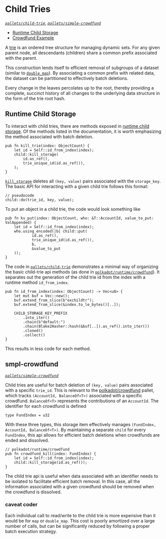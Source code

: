 # Child Tries
*[`pallets/child-trie`](https://github.com/substrate-developer-hub/recipes/tree/master/pallets/child-trie)*, *[`pallets/simple-crowdfund`](https://github.com/substrate-developer-hub/recipes/tree/master/pallets/simple-crowdfund)*

* [Runtime Child Storage](#storj)
* [Crowdfund Example](#smplcrwd)

A [trie](https://en.wikipedia.org/wiki/Trie) is an ordered tree structure for managing dynamic sets. For any given parent node, all descendants (children) share a common prefix associated with the parent.

This construction lends itself to efficient removal of subgroups of a dataset (similar to [`double_map`](./double.md)). By associating a common prefix with related data, the dataset can be partitioned to effectively batch deletions.

Every change in the leaves percolates up to the root, thereby providing a complete, succinct history of all changes to the underlying data structure in the form of the trie root hash.

## Runtime Child Storage <a name = "storj"></a>

To interact with child tries, there are methods exposed in [runtime child storage](https://substrate.dev/rustdocs/master/frame_support/storage/child/index.html). Of the methods listed in the documentation, it is worth emphasizing the method associated with batch deletion.

```rust, ignore
pub fn kill_trie(index: ObjectCount) {
	let id = Self::id_from_index(index);
	child::kill_storage(
		id.as_ref(),
		trie_unique_id(id.as_ref()),
	);
}
```

[`kill_storage`](https://substrate.dev/rustdocs/master/frame_support/storage/child/fn.kill_storage.html) deletes all  `(key, value)` pairs associated with the `storage_key`. The basic API for interacting with a given child trie follows this format:

```rust, ignore
// pseudocode
child::do(trie_id, key, value);
```

To put an object in a child trie, the code would look something like

```rust, ignore
pub fn kv_put(index: ObjectCount, who: &T::AccountId, value_to_put: ValAppended) {
	let id = Self::id_from_index(index);
	who.using_encoded(|b| child::put(
			id.as_ref(),
			trie_unique_id(id.as_ref()),
			b,
			&value_to_put
	));
}
```

The code in [`pallets/child-trie`](https://github.com/substrate-developer-hub/recipes/tree/master/pallets/child-trie) demonstrates a minimal way of organizing the basic child-trie api methods (as done in [`polkadot/runtime/crowdfund`](https://github.com/paritytech/polkadot/blob/c003d73c65cdcc0367340db09522c91d1d3851fc/runtime/common/src/crowdfund.rs)). It separates out the generation of the child trie id from the index with a runtime method `id_from_index`.

```rust, ignore
pub fn id_from_index(index: ObjectCount) -> Vec<u8> {
	let mut buf = Vec::new();
	buf.extend_from_slice(b"exchildtr");
	buf.extend_from_slice(&index.to_le_bytes()[..]);

	CHILD_STORAGE_KEY_PREFIX
		.into_iter()
		.chain(b"default:")
		.chain(Blake2Hasher::hash(&buf[..]).as_ref().into_iter())
		.cloned()
		.collect()
}
```

This results in less code for each method.

## smpl-crowdfund <a name = "smplcrwd"></a>
*[`pallets/simple-crowdfund`](https://github.com/substrate-developer-hub/recipes/tree/master/pallets/simple-crowdfund)*

Child tries are useful for batch deletion of `(key, value)` pairs associated with a specific `trie_id`. This is relevant to the [polkadot/crowdfund](https://github.com/paritytech/polkadot/blob/master/runtime/common/src/crowdfund.rs) pallet, which tracks `(AccountId, BalanceOf<T>)` associated with a specific crowdfund. `BalanceOf<T>` represents the contributions of an `AccountId`. The identifier for each crowdfund is defined

```rust, ignore
type FundIndex = u32
```

With these three types, this storage item effectively manages `(FundIndex, AccountId, BalanceOf<T>)`. By maintaining a separate `child` for every `FundIndex`, this api allows for efficient batch deletions when crowdfunds are ended and dissolved.

```rust, ignore
// polkadot/runtime/crowdfund
pub fn crowdfund_kill(index: FundIndex) {
    let id = Self::id_from_index(index);
    child::kill_storage(id.as_ref());
}
```

The child trie api is useful when data associated with an identifier needs to be isolated to facilitate efficient batch removal. In this case, all the information associated with a given crowdfund should be removed when the crowdfund is dissolved.

### caveat coder

Each individual call to read/write to the child trie is more expensive than it would be for `map` or `double_map`. This cost is poorly amortized over a large number of calls, but can be significantly reduced by following a proper batch execution strategy.
